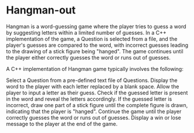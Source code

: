 # Hangman-out
Hangman is a word-guessing game where the player tries to guess a word by suggesting letters within a limited number of guesses. In a C++ implementation of the game, a Question is selected from a file, and the player's guesses are compared to the word, with incorrect guesses leading to the drawing of a stick figure being "hanged". The game continues until the player either correctly guesses the word or runs out of guesses.


A C++ implementation of Hangman game typically involves the following:

Select a Question from a pre-defined text file  of Questions.
Display the word to the player with each letter replaced by a blank space.
Allow the player to input a letter as their guess.
Check if the guessed letter is present in the word and reveal the letters accordingly.
If the guessed letter is incorrect, draw one part of a stick figure until the complete figure is drawn, indicating that the player is "hanged".
Continue the game until the player correctly guesses the word or runs out of guesses.
Display a win or lose message to the player at the end of the game.
